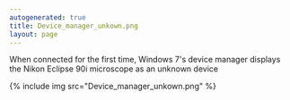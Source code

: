 ```yaml
---
autogenerated: true
title: Device_manager_unkown.png
layout: page
---
```


When connected for the first time, Windows 7's device manager displays
the Nikon Eclipse 90i microscope as an unknown device

{% include img src="Device_manager_unkown.png" %}

